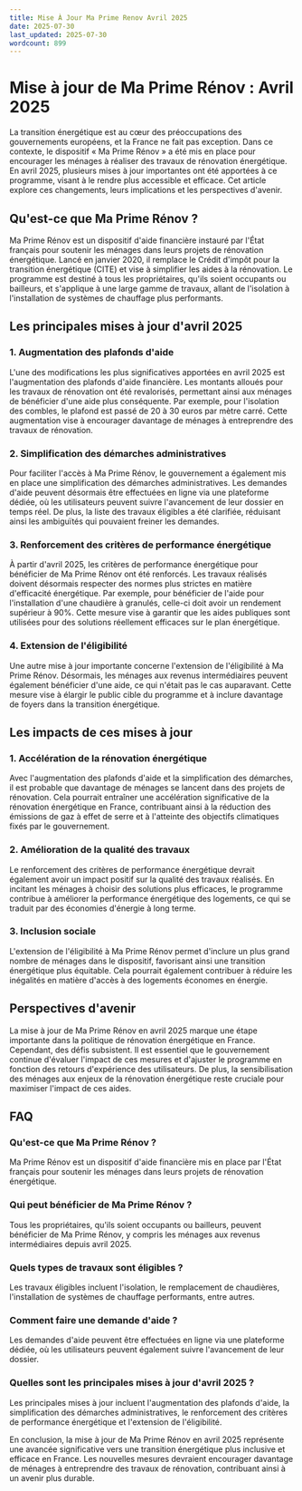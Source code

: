 ```yaml
---
title: Mise À Jour Ma Prime Renov Avril 2025
date: 2025-07-30
last_updated: 2025-07-30
wordcount: 899
---
```


# Mise à jour de Ma Prime Rénov : Avril 2025

La transition énergétique est au cœur des préoccupations des gouvernements européens, et la France ne fait pas exception. Dans ce contexte, le dispositif « Ma Prime Rénov » a été mis en place pour encourager les ménages à réaliser des travaux de rénovation énergétique. En avril 2025, plusieurs mises à jour importantes ont été apportées à ce programme, visant à le rendre plus accessible et efficace. Cet article explore ces changements, leurs implications et les perspectives d'avenir.

## Qu'est-ce que Ma Prime Rénov ?

Ma Prime Rénov est un dispositif d'aide financière instauré par l'État français pour soutenir les ménages dans leurs projets de rénovation énergétique. Lancé en janvier 2020, il remplace le Crédit d'impôt pour la transition énergétique (CITE) et vise à simplifier les aides à la rénovation. Le programme est destiné à tous les propriétaires, qu'ils soient occupants ou bailleurs, et s'applique à une large gamme de travaux, allant de l'isolation à l'installation de systèmes de chauffage plus performants.

## Les principales mises à jour d'avril 2025

### 1. Augmentation des plafonds d'aide

L'une des modifications les plus significatives apportées en avril 2025 est l'augmentation des plafonds d'aide financière. Les montants alloués pour les travaux de rénovation ont été revalorisés, permettant ainsi aux ménages de bénéficier d'une aide plus conséquente. Par exemple, pour l'isolation des combles, le plafond est passé de 20 à 30 euros par mètre carré. Cette augmentation vise à encourager davantage de ménages à entreprendre des travaux de rénovation.

### 2. Simplification des démarches administratives

Pour faciliter l'accès à Ma Prime Rénov, le gouvernement a également mis en place une simplification des démarches administratives. Les demandes d'aide peuvent désormais être effectuées en ligne via une plateforme dédiée, où les utilisateurs peuvent suivre l'avancement de leur dossier en temps réel. De plus, la liste des travaux éligibles a été clarifiée, réduisant ainsi les ambiguïtés qui pouvaient freiner les demandes.

### 3. Renforcement des critères de performance énergétique

À partir d'avril 2025, les critères de performance énergétique pour bénéficier de Ma Prime Rénov ont été renforcés. Les travaux réalisés doivent désormais respecter des normes plus strictes en matière d'efficacité énergétique. Par exemple, pour bénéficier de l'aide pour l'installation d'une chaudière à granulés, celle-ci doit avoir un rendement supérieur à 90%. Cette mesure vise à garantir que les aides publiques sont utilisées pour des solutions réellement efficaces sur le plan énergétique.

### 4. Extension de l'éligibilité

Une autre mise à jour importante concerne l'extension de l'éligibilité à Ma Prime Rénov. Désormais, les ménages aux revenus intermédiaires peuvent également bénéficier d'une aide, ce qui n'était pas le cas auparavant. Cette mesure vise à élargir le public cible du programme et à inclure davantage de foyers dans la transition énergétique.

## Les impacts de ces mises à jour

### 1. Accélération de la rénovation énergétique

Avec l'augmentation des plafonds d'aide et la simplification des démarches, il est probable que davantage de ménages se lancent dans des projets de rénovation. Cela pourrait entraîner une accélération significative de la rénovation énergétique en France, contribuant ainsi à la réduction des émissions de gaz à effet de serre et à l'atteinte des objectifs climatiques fixés par le gouvernement.

### 2. Amélioration de la qualité des travaux

Le renforcement des critères de performance énergétique devrait également avoir un impact positif sur la qualité des travaux réalisés. En incitant les ménages à choisir des solutions plus efficaces, le programme contribue à améliorer la performance énergétique des logements, ce qui se traduit par des économies d'énergie à long terme.

### 3. Inclusion sociale

L'extension de l'éligibilité à Ma Prime Rénov permet d'inclure un plus grand nombre de ménages dans le dispositif, favorisant ainsi une transition énergétique plus équitable. Cela pourrait également contribuer à réduire les inégalités en matière d'accès à des logements économes en énergie.

## Perspectives d'avenir

La mise à jour de Ma Prime Rénov en avril 2025 marque une étape importante dans la politique de rénovation énergétique en France. Cependant, des défis subsistent. Il est essentiel que le gouvernement continue d'évaluer l'impact de ces mesures et d'ajuster le programme en fonction des retours d'expérience des utilisateurs. De plus, la sensibilisation des ménages aux enjeux de la rénovation énergétique reste cruciale pour maximiser l'impact de ces aides.

## FAQ

### Qu'est-ce que Ma Prime Rénov ?

Ma Prime Rénov est un dispositif d'aide financière mis en place par l'État français pour soutenir les ménages dans leurs projets de rénovation énergétique.

### Qui peut bénéficier de Ma Prime Rénov ?

Tous les propriétaires, qu'ils soient occupants ou bailleurs, peuvent bénéficier de Ma Prime Rénov, y compris les ménages aux revenus intermédiaires depuis avril 2025.

### Quels types de travaux sont éligibles ?

Les travaux éligibles incluent l'isolation, le remplacement de chaudières, l'installation de systèmes de chauffage performants, entre autres.

### Comment faire une demande d'aide ?

Les demandes d'aide peuvent être effectuées en ligne via une plateforme dédiée, où les utilisateurs peuvent également suivre l'avancement de leur dossier.

### Quelles sont les principales mises à jour d'avril 2025 ?

Les principales mises à jour incluent l'augmentation des plafonds d'aide, la simplification des démarches administratives, le renforcement des critères de performance énergétique et l'extension de l'éligibilité.

En conclusion, la mise à jour de Ma Prime Rénov en avril 2025 représente une avancée significative vers une transition énergétique plus inclusive et efficace en France. Les nouvelles mesures devraient encourager davantage de ménages à entreprendre des travaux de rénovation, contribuant ainsi à un avenir plus durable.